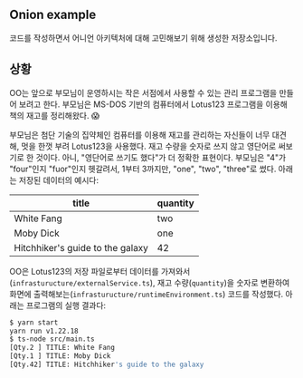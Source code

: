 ## Onion example

코드를 작성하면서 어니언 아키텍처에 대해 고민해보기 위해 생성한 저장소입니다.

## 상황

OO는 앞으로 부모님이 운영하시는 작은 서점에서 사용할 수 있는 관리 프로그램을 만들어 보려고 한다. 부모님은 MS-DOS 기반의 컴퓨터에서 Lotus123 프로그램을 이용해 책의 재고를 정리해왔다. :scream:

부모님은 첨단 기술의 집약체인 컴퓨터를 이용해 재고를 관리하는 자신들이 너무 대견해, 멋을 한껏 부려 Lotus123을 사용했다. 재고 수량을 숫자로 쓰지 않고 영단어로 써보기로 한 것이다. 아니, "영단어로 쓰기도 했다"가 더 정확한 표현이다. 부모님은 "4"가 "four"인지 "fuor"인지 헷갈려서, 1부터 3까지만, "one", "two", "three"로 썼다. 아래는 저장된 데이터의 예시다:

| title                            | quantity |
| -------------------------------- | -------- |
| White Fang                       | two      |
| Moby Dick                        | one      |
| Hitchhiker's guide to the galaxy | 42       |

OO은 Lotus123의 저장 파일로부터 데이터를 가져와서(`infrasturucture/externalService.ts`), 재고 수량(`quantity`)을 숫자로 변환하여 화면에 출력해보는(`infrasturucture/runtimeEnvironment.ts`) 코드를 작성했다. 아래는 프로그램의 실행 결과다:

```sh
$ yarn start
yarn run v1.22.18
$ ts-node src/main.ts
[Qty.2 ] TITLE: White Fang
[Qty.1 ] TITLE: Moby Dick
[Qty.42] TITLE: Hitchhiker's guide to the galaxy
```

